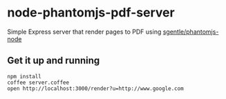 node-phantomjs-pdf-server
=========================

Simple Express server that render pages to PDF using [sgentle/phantomjs-node](https://github.com/sgentle/phantomjs-node/)

Get it up and running
---------------------

    npm install
    coffee server.coffee
    open http://localhost:3000/render?u=http://www.google.com


